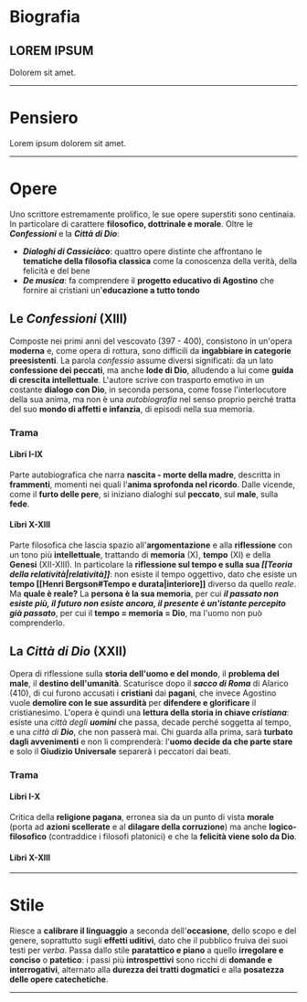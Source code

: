 # Biografia
## LOREM IPSUM
Dolorem sit amet.

---
# Pensiero
Lorem ipsum dolorem sit amet.

---
# Opere
Uno scrittore estremamente prolifico, le sue opere superstiti sono centinaia. In particolare di carattere **filosofico, dottrinale e morale**. Oltre le ***Confessioni*** e la ***Città di Dio***:
- ***Dialoghi di Cassiciàco***: quattro opere distinte che affrontano le **tematiche della filosofia classica** come la conoscenza della verità, della felicità e del bene
- ***De musica***: fa comprendere il **progetto educativo di Agostino** che fornire ai cristiani un'**educazione a tutto tondo**
## Le *Confessioni* (XIII)
Composte nei primi anni del vescovato (397 - 400), consistono in un'opera **moderna** e, come opera di rottura, sono difficili da **ingabbiare in categorie preesistenti**. La parola *confessio* assume diversi significati: da un lato **confessione dei peccati**, ma anche **lode di Dio**, alludendo a lui come **guida di crescita intellettuale**. L'autore scrive con trasporto emotivo in un costante **dialogo con Dio**, in seconda persona, come fosse l'interlocutore della sua anima, ma non è una *autobiografia* nel senso proprio perché tratta del suo **mondo di affetti e infanzia**, di episodi nella sua memoria.
### Trama
#### Libri I-IX
Parte autobiografica che narra **nascita - morte della madre**, descritta in **frammenti**, momenti nei quali l'**anima sprofonda nel ricordo**. Dalle vicende, come il **furto delle pere**, si iniziano dialoghi sul **peccato**, sul **male**, sulla **fede**. 
#### Libri X-XIII
Parte filosofica che lascia spazio all'**argomentazione** e alla **riflessione** con un tono più **intellettuale**, trattando di **memoria** (X), **tempo** (XI) e della **Genesi** (XII-XIII). In particolare la **riflessione sul tempo e sulla sua *[[Teoria della relatività|relatività]]***: non esiste il tempo oggettivo, dato che esiste un **tempo [[Henri Bergson#Tempo e durata|interiore]]** diverso da quello *reale*. Ma **quale è reale?** La **persona è la sua memoria**, per cui ***il passato non esiste più, il futuro non esiste ancora, il presente è un'istante percepito già passato***, per cui il **tempo = memoria = Dio**, ma l'uomo non può comprenderlo.

## La *Città di Dio* (XXII)
Opera di riflessione sulla **storia dell'uomo e del mondo**, il **problema del male**, il **destino dell'umanità**. Scaturisce dopo il ***sacco di Roma*** di Alarico (410), di cui furono accusati i **cristiani** dai **pagani**, che invece Agostino vuole **demolire con le sue assurdità** per **difendere e glorificare** il cristianesimo. L'opera è quindi una **lettura della storia in chiave *cristiana***: esiste una *città degli **uomini*** che passa, decade perché soggetta al tempo, e una *città di **Dio***, che non passerà mai. Chi guarda alla prima, sarà **turbato dagli avvenimenti** e non li comprenderà: l'**uomo decide da che parte stare** e solo il **Giudizio Universale** separerà i peccatori dai beati.
### Trama
#### Libri I-X
Critica della **religione pagana**, erronea sia da un punto di vista **morale** (porta ad **azioni scellerate** e al **dilagare della corruzione**) ma anche **logico-filosofico** (contraddice i filosofi platonici) e che la **felicità viene solo da Dio**.
#### Libri X-XIII


--- 
# Stile
Riesce a **calibrare il linguaggio** a seconda dell'**occasione**, dello scopo e del genere, soprattutto sugli **effetti uditivi**, dato che il pubblico fruiva dei suoi testi per *verba*. Passa dallo stile **paratattico e piano** a quello **irregolare e conciso** o **patetico**: i passi più **introspettivi** sono ricchi di **domande e interrogativi**, alternato alla **durezza dei tratti dogmatici** e alla **posatezza delle opere catechetiche**. 

---

